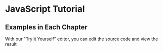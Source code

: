 # JavaScript Tutorial

## Examples in Each Chapter
With our "Try it Yourself" editor, you can edit the source code and view the result